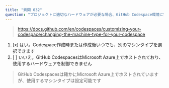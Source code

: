 ```yaml
---
title: "質問 032"
question: "プロジェクトに適切なハードウェアが必要な場合、GitHub Codespace環境に割り当てられるCPUコア数をカスタマイズできますか？"
---
```



> https://docs.github.com/en/codespaces/customizing-your-codespace/changing-the-machine-type-for-your-codespace
1. [x] はい。Codespace作成時または作成後いつでも、別のマシンタイプを選択できます
1. [ ] いいえ。GitHub CodespacesはMicrosoft Azure上でホストされており、使用するハードウェアを制御できません
> GitHub Codespacesは確かにMicrosoft Azure上でホストされていますが、使用するマシンタイプは設定可能です